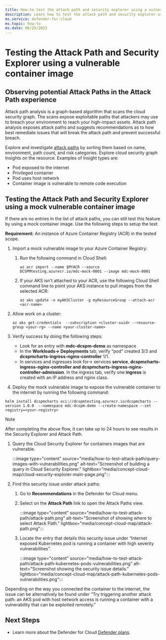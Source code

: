 ```yaml
---
title: How-to test the attack path and security explorer using a vulnerable container image 
description: Learn how to test the attack path and security explorer using a vulnerable container image
ms.service: defender-for-cloud
ms.topic: how-to
ms.date: 06/25/2023
---
```


# Testing the Attack Path and Security Explorer using a vulnerable container image

## Observing potential Attack Paths in the Attack Path experience

Attack path analysis is a graph-based algorithm that scans the cloud security graph. The scans expose exploitable paths that attackers may use to breach your environment to reach your high-impact assets. Attack path analysis exposes attack paths and suggests recommendations as to how best remediate issues that will break the attack path and prevent successful breach.

Explore and investigate [attack paths](how-to-manage-attack-path.md) by sorting them based on name, environment, path count, and risk categories. Explore cloud security graph Insights on the resource. Examples of Insight types are:

-	Pod exposed to the internet 
-	Privileged container 
-	Pod uses host network 
-	Container image is vulnerable to remote code execution

## Testing the Attack Path and Security Explorer using a mock vulnerable container image

If there are no entries in the list of attack paths, you can still test this feature by using a mock container image. Use the following steps to setup the test: 

**Requirement:** An instance of Azure Container Registry (ACR) in the tested scope.

1.	Import a mock vulnerable image to your Azure Container Registry:

    1.	Run the following command in Cloud Shell: 

        ```
        az acr import --name $MYACR --source DCSPMtesting.azurecr.io/mdc-mock-0001 --image mdc-mock-0001
        ```

    1. If your AKS isn't attached to your ACR, use the following Cloud Shell command line to point your AKS instance to pull images from the selected ACR:

        ```
        az aks update -n myAKSCluster -g myResourceGroup --attach-acr <acr-name>

1. Allow work on a cluster:
    
    ```
    az aks get-credentials  --subscription <cluster-suid> --resource-group <your-rg> --name <your-cluster-name>
    
1. Verify success by doing the following steps:

   - Look for an entry with **mdc-dcspm-demo** as namespace
   - In the **Workloads-> Deployments** tab, verify “pod” created 3/3 and **dcspmcharts-ingress-nginx-controller** 1/1.
   - In services and ingresses look for-> services **service**, **dcspmcharts-ingress-nginx-controller and dcspmcharts-ingress-nginx-controller-admission**. In the ingress tab, verify one **ingress** is created with an IP address and nginx class.

1. Deploy the mock vulnerable image to expose the vulnerable container to the internet by running the following command:

 ```
 helm install dcspmcharts oci://dcspmtesting.azurecr.io/dcspmcharts --version 1.0.0  --namespace mdc-dcspm-demo --create-namespace --set registry=<your-registry>
```

> [!NOTE]
> After completing the above flow, it can take up to 24 hours to see results in the Security Explorer and Attack Path.

1. Query the Cloud Security Explorer for containers images that are vulnerable.

    :::image type="content" source="media/how-to-test-attack-path/query-images-with-vulnerabilities.png" alt-text="Screenshot of building a query in Cloud Security Explorer." lightbox="media/concept-cloud-map/cloud-security-explorer-main-page.png":::

1. Find this security issue under attack paths:

    1.	Go to **Recommendations** in the Defender for Cloud menu.
    1.	Select on the **Attack Path** link to open the Attack Paths view.

        :::image type="content" source="media/how-to-test-attack-path/attack-path.png" alt-text="Screenshot of showing where to select Attack Path." lightbox="media/concept-cloud-map/attack-path.png":::

    1.	Locate the entry that details this security issue under “Internet exposed Kubernetes pod is running a container with high severity vulnerabilities”.

        :::image type="content" source="media/how-to-test-attack-path/attack-path-kubernetes-pods-vulnerabilities.png" alt-text="Screenshot showing the security issue details." lightbox="media/concept-cloud-map/attack-path-kubernetes-pods-vulnerabilities.png"::: 

 Depending on the way you connected the container to the internet, the issue can be alternatively be found under “Try triggering another attack path: an AKS pod with host network access is running a container with a vulnerability that can be exploited remotely." 

## Next Steps 

 - Learn more about the Defender for Cloud [Defender plans](defender-for-cloud-introduction.md#protect-cloud-workloads).
